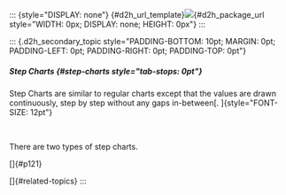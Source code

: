 ::: {style="DISPLAY: none"}
[](ms-xhelp:///?Id=d2h_url_template){#d2h_url_template}![](!package_url!){#d2h_package_url style="WIDTH: 0px; DISPLAY: none; HEIGHT: 0px"}
:::

::: {.d2h_secondary_topic style="PADDING-BOTTOM: 10pt; MARGIN: 0pt; PADDING-LEFT: 0pt; PADDING-RIGHT: 0pt; PADDING-TOP: 0pt"}
##### Step Charts {#step-charts style="tab-stops: 0pt"}

Step Charts are similar to regular charts except that the values are drawn continuously, step by step without any gaps in-between[. ]{style="FONT-SIZE: 12pt"}

 

There are two types of step charts.

[]{#p121} 

[]{#related-topics}
:::
